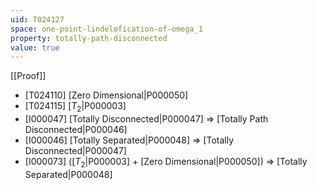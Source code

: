 ```yaml
---
uid: T024127
space: one-point-lindelofication-of-omega_1
property: totally-path-disconnected
value: true
---
```

[[Proof]]

* [T024110] [Zero Dimensional|P000050]
* [T024115] [$T_2$|P000003]
* [I000047] [Totally Disconnected|P000047] => [Totally Path Disconnected|P000046]
* [I000046] [Totally Separated|P000048] => [Totally Disconnected|P000047]
* [I000073] ([$T_2$|P000003] + [Zero Dimensional|P000050]) => [Totally Separated|P000048]

